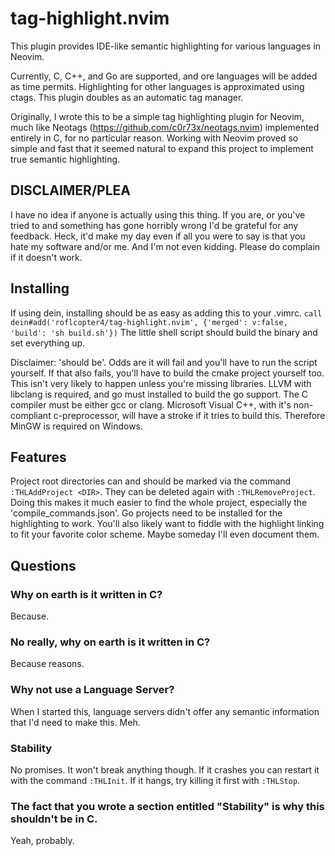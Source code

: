 # tag-highlight.nvim
This plugin provides IDE-like semantic highlighting for various languages in Neovim. 

Currently, C, C++, and Go are supported, and ore languages will be added as time permits. Highlighting for other languages is approximated using ctags. This plugin doubles as an automatic tag manager.

Originally, I wrote this to be a simple tag highlighting plugin for Neovim, much like Neotags (https://github.com/c0r73x/neotags.nvim) implemented entirely in C, for no particular reason. Working with Neovim proved so simple and fast that it seemed natural to expand this project to implement true semantic highlighting.

## DISCLAIMER/PLEA
I have no idea if anyone is actually using this thing. If you are, or you've tried to and something has gone horribly wrong I'd be grateful for any feedback. Heck, it'd make my day even if all you were to say is that you hate my software and/or me. And I'm not even kidding. Please do complain if it doesn't work.

## Installing
If using dein, installing should be as easy as adding this to your .vimrc.
    `call dein#add('roflcopter4/tag-highlight.nvim', {'merged': v:false, 'build': 'sh build.sh'})`
The little shell script should build the binary and set everything up.

Disclaimer: 'should be'. Odds are it will fail and you'll have to run the script yourself. If that also fails, you'll have to build the cmake project yourself too. This isn't very likely to happen unless you're missing libraries. LLVM with libclang is required, and go must installed to build the go support. The C compiler must be either gcc or clang. Microsoft Visual C++, with it's non-compliant c-preprocessor, will have a stroke if it tries to build this. Therefore MinGW is required on Windows.

## Features
Project root directories can and should be marked via the command `:THLAddProject <DIR>`. They can be deleted again with `:THLRemoveProject`. Doing this makes it much easier to find the whole project, especially the 'compile_commands.json'. Go projects need to be installed for the highlighting to work. You'll also likely want to fiddle with the highlight linking to fit your favorite color scheme. Maybe someday I'll even document them.

## Questions

### Why on earth is it written in C?
Because.

### No really, why on earth is it written in C?
Because reasons.

### Why not use a Language Server?
When I started this, language servers didn't offer any semantic information that I'd need to make this. Meh.

### Stability
No promises. It won't break anything though. If it crashes you can restart it with the command `:THLInit`. If it hangs, try killing it first with `:THLStop`.

### The fact that you wrote a section entitled "Stability" is why this shouldn't be in C.
Yeah, probably.
